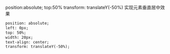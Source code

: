 <!--
 * @Author: your name
 * @Date: 2021-04-08 17:50:50
 * @LastEditTime: 2021-04-08 17:56:27
 * @LastEditors: Please set LastEditors
 * @Description: In User Settings Edit
 * @FilePath: \Notes\HTML\CSS\垂直居中.md
-->
position:absolute;
top:50%
transform: translateY(-50%) 实现元素垂直居中效果

```html
position: absolute;
left: 0px;
top: 50%;
width: 20px;
text-align: center;
transform: translateY(-50%);
```